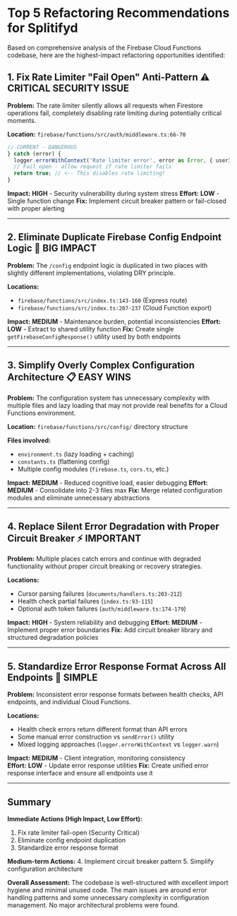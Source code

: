 # Top 5 Refactoring Recommendations for Splitifyd

Based on comprehensive analysis of the Firebase Cloud Functions codebase, here are the highest-impact refactoring opportunities identified:

## 1. **Fix Rate Limiter "Fail Open" Anti-Pattern** ⚠️ **CRITICAL SECURITY ISSUE**

**Problem:** The rate limiter silently allows all requests when Firestore operations fail, completely disabling rate limiting during potentially critical moments.

**Location:** `firebase/functions/src/auth/middleware.ts:66-70`

```typescript
// CURRENT - DANGEROUS
} catch (error) {
  logger.errorWithContext('Rate limiter error', error as Error, { userId });
  // Fail open - allow request if rate limiter fails
  return true; // <-- This disables rate limiting!
}
```

**Impact:** **HIGH** - Security vulnerability during system stress
**Effort:** **LOW** - Single function change
**Fix:** Implement circuit breaker pattern or fail-closed with proper alerting

---

## 2. **Eliminate Duplicate Firebase Config Endpoint Logic** 🔄 **BIG IMPACT**

**Problem:** The `/config` endpoint logic is duplicated in two places with slightly different implementations, violating DRY principle.

**Locations:** 
- `firebase/functions/src/index.ts:143-160` (Express route)
- `firebase/functions/src/index.ts:207-237` (Cloud Function export)

**Impact:** **MEDIUM** - Maintenance burden, potential inconsistencies
**Effort:** **LOW** - Extract to shared utility function
**Fix:** Create single `getFirebaseConfigResponse()` utility used by both endpoints

---

## 3. **Simplify Overly Complex Configuration Architecture** 📋 **EASY WINS**

**Problem:** The configuration system has unnecessary complexity with multiple files and lazy loading that may not provide real benefits for a Cloud Functions environment.

**Location:** `firebase/functions/src/config/` directory structure

**Files involved:**
- `environment.ts` (lazy loading + caching)
- `constants.ts` (flattening config)
- Multiple config modules (`firebase.ts`, `cors.ts`, etc.)

**Impact:** **MEDIUM** - Reduced cognitive load, easier debugging
**Effort:** **MEDIUM** - Consolidate into 2-3 files max
**Fix:** Merge related configuration modules and eliminate unnecessary abstractions

---

## 4. **Replace Silent Error Degradation with Proper Circuit Breaker** ⚡ **IMPORTANT**

**Problem:** Multiple places catch errors and continue with degraded functionality without proper circuit breaking or recovery strategies.

**Locations:**
- Cursor parsing failures (`documents/handlers.ts:203-212`)
- Health check partial failures (`index.ts:93-115`) 
- Optional auth token failures (`auth/middleware.ts:174-179`)

**Impact:** **HIGH** - System reliability and debugging
**Effort:** **MEDIUM** - Implement proper error boundaries
**Fix:** Add circuit breaker library and structured degradation policies

---

## 5. **Standardize Error Response Format Across All Endpoints** 🎯 **SIMPLE**

**Problem:** Inconsistent error response formats between health checks, API endpoints, and individual Cloud Functions.

**Locations:**
- Health check errors return different format than API errors
- Some manual error construction vs `sendError()` utility
- Mixed logging approaches (`logger.errorWithContext` vs `logger.warn`)

**Impact:** **MEDIUM** - Client integration, monitoring consistency  
**Effort:** **LOW** - Update error response utilities
**Fix:** Create unified error response interface and ensure all endpoints use it

---

## Summary

**Immediate Actions (High Impact, Low Effort):**
1. Fix rate limiter fail-open (Security Critical)
2. Eliminate config endpoint duplication  
3. Standardize error response format

**Medium-term Actions:**
4. Implement circuit breaker pattern
5. Simplify configuration architecture

**Overall Assessment:** The codebase is well-structured with excellent import hygiene and minimal unused code. The main issues are around error handling patterns and some unnecessary complexity in configuration management. No major architectural problems were found.